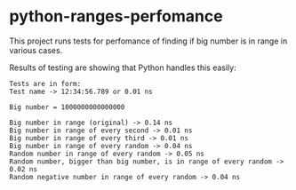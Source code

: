 # python-ranges-perfomance

This project runs tests for perfomance of finding if big number is in range in various cases.

Results of testing are showing that Python handles this easily:

```text
Tests are in form:
Test name -> 12:34:56.789 or 0.01 ns

Big number = 1000000000000000

Big number in range (original) -> 0.14 ns
Big number in range of every second -> 0.01 ns
Big number in range of every third -> 0.01 ns
Big number in range of every random -> 0.04 ns
Random number in range of every random -> 0.05 ns
Random number, bigger than big number, is in range of every random -> 0.02 ns
Random negative number in range of every random -> 0.04 ns
```
